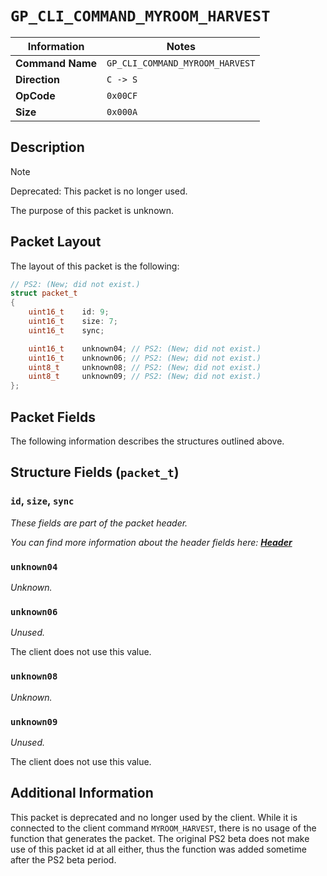# `GP_CLI_COMMAND_MYROOM_HARVEST`

| Information               | Notes |
|---                        |---    |
| **Command Name**          | `GP_CLI_COMMAND_MYROOM_HARVEST` |
| **Direction**             | `C -> S` |
| **OpCode**                | `0x00CF` |
| **Size**                  | `0x000A` |

## Description

> [!NOTE]
> Deprecated: This packet is no longer used.

The purpose of this packet is unknown.

## Packet Layout

The layout of this packet is the following:

```cpp
// PS2: (New; did not exist.)
struct packet_t
{
    uint16_t    id: 9;
    uint16_t    size: 7;
    uint16_t    sync;

    uint16_t    unknown04; // PS2: (New; did not exist.)
    uint16_t    unknown06; // PS2: (New; did not exist.)
    uint8_t     unknown08; // PS2: (New; did not exist.)
    uint8_t     unknown09; // PS2: (New; did not exist.)
};
```

## Packet Fields

The following information describes the structures outlined above.

## Structure Fields (`packet_t`)

### `id`, `size`, `sync`

_These fields are part of the packet header._

_You can find more information about the header fields here: [**Header**](/world/HEADER.md)_

### `unknown04`

_Unknown._

### `unknown06`

_Unused._

The client does not use this value.

### `unknown08`

_Unknown._

### `unknown09`

_Unused._

The client does not use this value.

## Additional Information

This packet is deprecated and no longer used by the client. While it is connected to the client command `MYROOM_HARVEST`, there is no usage of the function that generates the packet. The original PS2 beta does not make use of this packet id at all either, thus the function was added sometime after the PS2 beta period.
